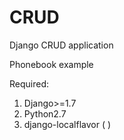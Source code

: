 # CRUD
Django CRUD application

Phonebook example

Required:
1. Django>=1.7
2. Python2.7
3. django-localflavor ( <pip install django-localflavor> )

